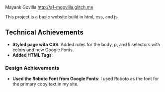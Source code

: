 Mayank Govilla
http://a1-mgovilla.glitch.me

This project is a basic website build in html, css, and js

## Technical Achievements
- **Styled page with CSS**: Added rules for the body, p, and li selectors with colors and new Google Fonts.
- **Added HTML Tags**: 

### Design Achievements
- **Used the Roboto Font from Google Fonts**: I used Roboto as the font for the primary copy text in my site.
